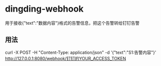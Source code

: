# dingding-webhook
用于接收{"text":"数据内容"}格式的告警信息，把这个告警转给钉钉告警
## 用法
curl -X POST -H "Content-Type: application/json" -d '{"text":"S1:告警内容"}' http://127.0.0.1:8080/webhook/钉钉的YOUR_ACCESS_TOKEN
